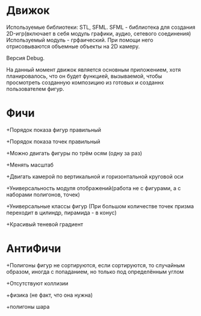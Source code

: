# Движок
Используемые библиотеки: STL, SFML.
SFML - библиотека для создания 2D-игр(включает в себя модуль графики, аудио, сетевого соединения)
Используемый модуль - грфаический. При помощи него отрисовываются объемные объекты на 2D камеру.

Версия Debug.

На данный момент движок является основным приложением, хотя планировалось, что он будет функцией, вызываемой, чтобы просмотреть созданную композицию из готовых и созданнх пользователем фигур.

# Фичи

+Порядок показа фигур правильный

+Порядок показа точек правильный

+Можно двигать фигуры по трём осям (одну за раз)

  +Менять масштаб

  +Двигать камерой по вертикальной и горизонтальной круговой оси

+Универсальность модуля отображений(работа не с фигурами, а с наборами полигонов, точек)

+Универсальные классы фигур (При большом количестве точек призма переходит в цилиндр, пирамида - в конус)

+Красивый теневой градиент


# АнтиФичи

+Полигоны фигур не сортируются, если сортируются, то случайным образом, иногда с попаданием, но только под определённым углом

+Отсутствуют коллизии

  +физика (не факт, что она нужна)

  +полигоны шара
